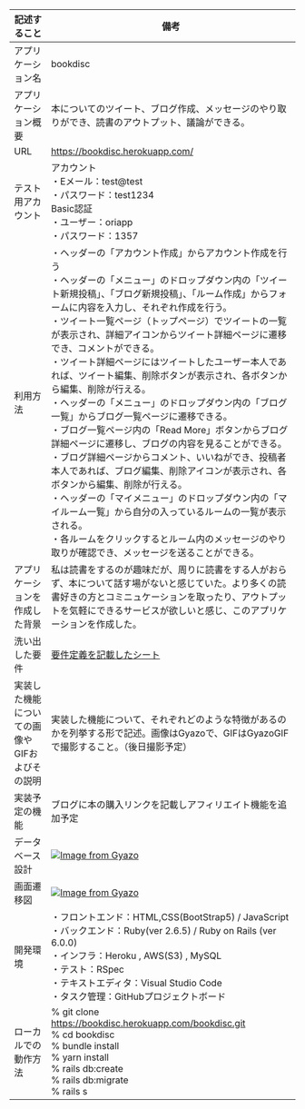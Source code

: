 | 記述すること | 備考 |
| - | - |
| アプリケーション名 | bookdisc |
| アプリケーション概要 | 本についてのツイート、ブログ作成、メッセージのやり取りができ、読書のアウトプット、議論ができる。 |
| URL | https://bookdisc.herokuapp.com/ |
| テスト用アカウント | アカウント<br>・Eメール：test@test<br>・パスワード：test1234<br>Basic認証<br>・ユーザー：oriapp<br>・パスワード：1357 |
| 利用方法 | ・ヘッダーの「アカウント作成」からアカウント作成を行う<br>・ヘッダーの「メニュー」のドロップダウン内の「ツイート新規投稿」、「ブログ新規投稿」、「ルーム作成」からフォームに内容を入力し、それぞれ作成を行う。<br>・ツイート一覧ページ（トップページ）でツイートの一覧が表示され、詳細アイコンからツイート詳細ページに遷移でき、コメントができる。<br>・ツイート詳細ページにはツイートしたユーザー本人であれば、ツイート編集、削除ボタンが表示され、各ボタンから編集、削除が行える。<br>・ヘッダーの「メニュー」のドロップダウン内の「ブログ一覧」からブログ一覧ページに遷移できる。<br>・ブログ一覧ページ内の「Read More」ボタンからブログ詳細ページに遷移し、ブログの内容を見ることができる。<br>・ブログ詳細ページからコメント、いいねができ、投稿者本人であれば、ブログ編集、削除アイコンが表示され、各ボタンから編集、削除が行える。<br>・ヘッダーの「マイメニュー」のドロップダウン内の「マイルーム一覧」から自分の入っているルームの一覧が表示される。<br>・各ルームをクリックするとルーム内のメッセージのやり取りが確認でき、メッセージを送ることができる。 |
| アプリケーションを作成した背景 | 私は読書をするのが趣味だが、周りに読書をする人がおらず、本について話す場がないと感じていた。より多くの読書好きの方とコミニュケーションを取ったり、アウトプットを気軽にできるサービスが欲しいと感じ、このアプリケーションを作成した。 |
| 洗い出した要件 | [要件定義を記載したシート](https://docs.google.com/spreadsheets/d/1Bh3J4-rOjwt-zblmZBulAmzFeZei9AUFX0dPWhaeXDQ/edit#gid=982722306) |
| 実装した機能についての画像やGIFおよびその説明 | 実装した機能について、それぞれどのような特徴があるのかを列挙する形で記述。画像はGyazoで、GIFはGyazoGIFで撮影すること。（後日撮影予定） |
| 実装予定の機能 | ブログに本の購入リンクを記載しアフィリエイト機能を追加予定 |
| データベース設計 | [![Image from Gyazo](https://i.gyazo.com/759d06cd3c05f885953263a1bf5d0646.png)](https://gyazo.com/759d06cd3c05f885953263a1bf5d0646) |
| 画面遷移図 | [![Image from Gyazo](https://i.gyazo.com/3d4dfe22b1ead2e9f264dc5d0990f28f.png)](https://gyazo.com/3d4dfe22b1ead2e9f264dc5d0990f28f) |
| 開発環境 | ・フロントエンド：HTML,CSS(BootStrap5) / JavaScript<br>・バックエンド：Ruby(ver 2.6.5) / Ruby on Rails (ver 6.0.0)<br>・インフラ：Heroku , AWS(S3) , MySQL<br>・テスト：RSpec<br>・テキストエディタ：Visual Studio Code<br>・タスク管理：GitHubプロジェクトボード |
| ローカルでの動作方法 | % git clone https://bookdisc.herokuapp.com/bookdisc.git<br>% cd bookdisc<br>% bundle install<br>% yarn install<br>% rails db:create<br>% rails db:migrate<br>% rails s |







